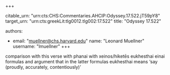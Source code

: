 +++


citable_urn: "urn:cts:CHS:Commentaries.AHCIP:Odyssey.17.522.jT59pY8"
target_urn: "urn:cts:greekLit:tlg0012.tlg002:17.522"
title: "Odyssey 17.522"

authors:
- email: "muellner@chs.harvard.edu"
  name: "Leonard Muellner"
  username: "lmuellner"
+++

<p>comparison with this verse with phanai with xeinos/hiketēs eukhesthai einai formulas and argument that in the latter formulas eukhesthai means ‘say (proudly, accurately, contentiously)’</p>